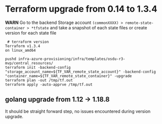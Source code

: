 # Terraform upgrade from 0.14 to 1.3.4

__WARN__ Go to the backend Storage account `(commonXXXX) > remote-state-container > *tfstate` and take a snapshot of each state files or create version for each state file

```text
 # terraform version
Terraform v1.3.4
on linux_amd64
```

```text
pushd infra-azure-provisioning/infra/templates/osdu-r3-mvp/central_resources/
terraform init -backend-config "storage_account_name=${TF_VAR_remote_state_account}" -backend-config "container_name=${TF_VAR_remote_state_container}" -upgrade
terraform plan -out /tmp/tf.out
terraform apply -auto-apprve /tmp/tf.out
```

## golang upgrade from 1.12 -> 1.18.8

It should be straight forward step, no issues encountered during version upgrade.
